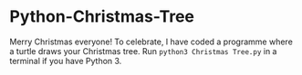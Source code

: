 # Python-Christmas-Tree
Merry Christmas everyone! To celebrate, I have coded a programme where a turtle draws your Christmas tree. Run `python3 Christmas Tree.py` in a terminal if you have Python 3.
